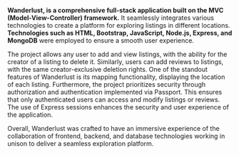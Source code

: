 **Wanderlust, is a comprehensive full-stack application built on the MVC (Model-View-Controller) framework.**
It seamlessly integrates various technologies to create a platform for exploring listings in different locations.
**Technologies such as HTML, Bootstrap, JavaScript, Node.js, Express, and MongoDB** were employed to ensure a smooth user experience.

The project allows any user to add and view listings, with the ability for the creator of a listing to delete it. Similarly, users can add reviews to listings, with the same creator-exclusive deletion rights.
One of the standout features of Wanderlust is its mapping functionality, displaying the location of each listing. Furthermore, the project prioritizes security through authorization and authentication implemented via Passport. This ensures that only authenticated users can access and modify listings or reviews. The use of Express sessions enhances the security and user experience of the application.

Overall, Wanderlust was crafted to have an immersive experience of the collaboration of frontend, backend, and database technologies working in unison to deliver a seamless exploration platform.





